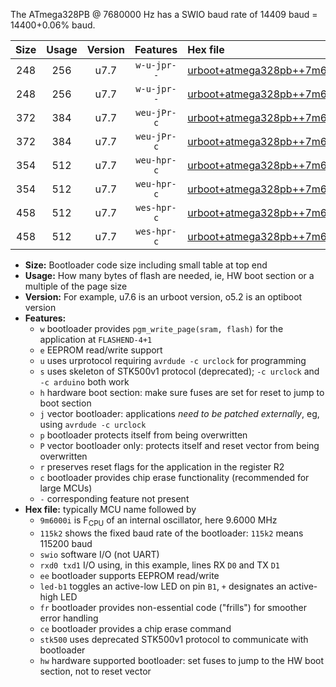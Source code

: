 The ATmega328PB @ 7680000 Hz has a SWIO baud rate of 14409 baud = 14400+0.06% baud.

|Size|Usage|Version|Features|Hex file|
|:-:|:-:|:-:|:-:|:--|
|248|256|u7.7|`w-u-jpr--`|[urboot+atmega328pb++7m6800i+++14k4_swio_rxb4_txb3_led+b5.hex](https://raw.githubusercontent.com/stefanrueger/urboot.hex/main/cores/minicore/atmega328pb/internal_oscillator/fint++7m6800_Hz/br+++14k4_bps/urboot+atmega328pb++7m6800i+++14k4_swio_rxb4_txb3_led+b5.hex)|
|248|256|u7.7|`w-u-jpr--`|[urboot+atmega328pb++7m6800i+++14k4_swio_rxd0_txd1_led+b5.hex](https://raw.githubusercontent.com/stefanrueger/urboot.hex/main/cores/minicore/atmega328pb/internal_oscillator/fint++7m6800_Hz/br+++14k4_bps/urboot+atmega328pb++7m6800i+++14k4_swio_rxd0_txd1_led+b5.hex)|
|372|384|u7.7|`weu-jPr-c`|[urboot+atmega328pb++7m6800i+++14k4_swio_rxb4_txb3_ee_led+b5_fr_ce.hex](https://raw.githubusercontent.com/stefanrueger/urboot.hex/main/cores/minicore/atmega328pb/internal_oscillator/fint++7m6800_Hz/br+++14k4_bps/urboot+atmega328pb++7m6800i+++14k4_swio_rxb4_txb3_ee_led+b5_fr_ce.hex)|
|372|384|u7.7|`weu-jPr-c`|[urboot+atmega328pb++7m6800i+++14k4_swio_rxd0_txd1_ee_led+b5_fr_ce.hex](https://raw.githubusercontent.com/stefanrueger/urboot.hex/main/cores/minicore/atmega328pb/internal_oscillator/fint++7m6800_Hz/br+++14k4_bps/urboot+atmega328pb++7m6800i+++14k4_swio_rxd0_txd1_ee_led+b5_fr_ce.hex)|
|354|512|u7.7|`weu-hpr-c`|[urboot+atmega328pb++7m6800i+++14k4_swio_rxb4_txb3_ee_led+b5_fr_ce_hw.hex](https://raw.githubusercontent.com/stefanrueger/urboot.hex/main/cores/minicore/atmega328pb/internal_oscillator/fint++7m6800_Hz/br+++14k4_bps/urboot+atmega328pb++7m6800i+++14k4_swio_rxb4_txb3_ee_led+b5_fr_ce_hw.hex)|
|354|512|u7.7|`weu-hpr-c`|[urboot+atmega328pb++7m6800i+++14k4_swio_rxd0_txd1_ee_led+b5_fr_ce_hw.hex](https://raw.githubusercontent.com/stefanrueger/urboot.hex/main/cores/minicore/atmega328pb/internal_oscillator/fint++7m6800_Hz/br+++14k4_bps/urboot+atmega328pb++7m6800i+++14k4_swio_rxd0_txd1_ee_led+b5_fr_ce_hw.hex)|
|458|512|u7.7|`wes-hpr-c`|[urboot+atmega328pb++7m6800i+++14k4_swio_rxb4_txb3_ee_led+b5_fr_ce_stk500_hw.hex](https://raw.githubusercontent.com/stefanrueger/urboot.hex/main/cores/minicore/atmega328pb/internal_oscillator/fint++7m6800_Hz/br+++14k4_bps/urboot+atmega328pb++7m6800i+++14k4_swio_rxb4_txb3_ee_led+b5_fr_ce_stk500_hw.hex)|
|458|512|u7.7|`wes-hpr-c`|[urboot+atmega328pb++7m6800i+++14k4_swio_rxd0_txd1_ee_led+b5_fr_ce_stk500_hw.hex](https://raw.githubusercontent.com/stefanrueger/urboot.hex/main/cores/minicore/atmega328pb/internal_oscillator/fint++7m6800_Hz/br+++14k4_bps/urboot+atmega328pb++7m6800i+++14k4_swio_rxd0_txd1_ee_led+b5_fr_ce_stk500_hw.hex)|

- **Size:** Bootloader code size including small table at top end
- **Usage:** How many bytes of flash are needed, ie, HW boot section or a multiple of the page size
- **Version:** For example, u7.6 is an urboot version, o5.2 is an optiboot version
- **Features:**
  + `w` bootloader provides `pgm_write_page(sram, flash)` for the application at `FLASHEND-4+1`
  + `e` EEPROM read/write support
  + `u` uses urprotocol requiring `avrdude -c urclock` for programming
  + `s` uses skeleton of STK500v1 protocol (deprecated); `-c urclock` and `-c arduino` both work
  + `h` hardware boot section: make sure fuses are set for reset to jump to boot section
  + `j` vector bootloader: applications *need to be patched externally*, eg, using `avrdude -c urclock`
  + `p` bootloader protects itself from being overwritten
  + `P` vector bootloader only: protects itself and reset vector from being overwritten
  + `r` preserves reset flags for the application in the register R2
  + `c` bootloader provides chip erase functionality (recommended for large MCUs)
  + `-` corresponding feature not present
- **Hex file:** typically MCU name followed by
  + `9m6000i` is F<sub>CPU</sub> of an internal oscillator, here 9.6000 MHz
  + `115k2` shows the fixed baud rate of the bootloader: `115k2` means 115200 baud
  + `swio` software I/O (not UART)
  + `rxd0 txd1` I/O using, in this example, lines RX `D0` and TX `D1`
  + `ee` bootloader supports EEPROM read/write
  + `led-b1` toggles an active-low LED on pin `B1`, `+` designates an active-high LED
  + `fr` bootloader provides non-essential code ("frills") for smoother error handling
  + `ce` bootloader provides a chip erase command
  + `stk500` uses deprecated STK500v1 protocol to communicate with bootloader
  + `hw` hardware supported bootloader: set fuses to jump to the HW boot section, not to reset vector
